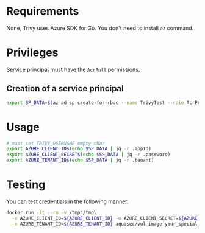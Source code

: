 # Requirements
None, Trivy uses Azure SDK for Go. You don't need to install `az` command.

# Privileges
Service principal must have the `AcrPull` permissions.

## Creation of a service principal
```bash
export SP_DATA=$(az ad sp create-for-rbac --name TrivyTest --role AcrPull --scope "/subscriptions/<subscription_id>/resourceGroups/<resource_group>/providers/Microsoft.ContainerRegistry/registries/<registry_name>")
```

# Usage
```bash
# must set TRIVY_USERNAME empty char
export AZURE_CLIENT_ID$(echo $SP_DATA | jq -r .appId)
export AZURE_CLIENT_SECRET$(echo $SP_DATA | jq -r .password)
export AZURE_TENANT_ID$(echo $SP_DATA | jq -r .tenant)
```

# Testing
You can test credentials in the following manner.

```bash
docker run -it --rm -v /tmp:/tmp\
  -e AZURE_CLIENT_ID=${AZURE_CLIENT_ID} -e AZURE_CLIENT_SECRET=${AZURE_CLIENT_SECRET} \
  -e AZURE_TENANT_ID=${AZURE_TENANT_ID} aquasec/vul image your_special_project.azurecr.io/your_special_image:your_special_tag
```
